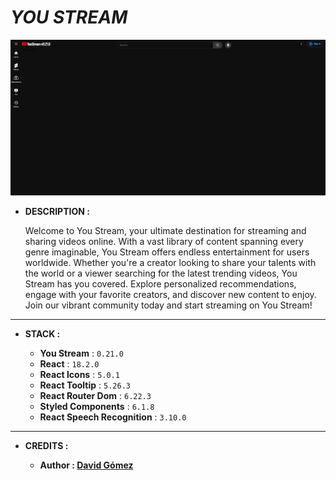 # _YOU STREAM_

![THUMBNAIL](resources/img/Thumbnail.png)

- **DESCRIPTION :**

  Welcome to You Stream, your ultimate destination for streaming and sharing videos online. With a vast library of content spanning every genre imaginable, You Stream offers endless entertainment for users worldwide. Whether you're a creator looking to share your talents with the world or a viewer searching for the latest trending videos, You Stream has you covered. Explore personalized recommendations, engage with your favorite creators, and discover new content to enjoy. Join our vibrant community today and start streaming on You Stream!

---

- **STACK :**

  - **You Stream** : `0.21.0`
  - **React** : `18.2.0`
  - **React Icons** : `5.0.1`
  - **React Tooltip** : `5.26.3`
  - **React Router Dom** : `6.22.3`
  - **Styled Components** : `6.1.8`
  - **React Speech Recognition** : `3.10.0`

---

- **CREDITS :**

  - **Author : [David Gómez](https://github.com/DavidGomezToca)**
